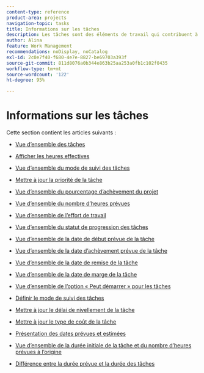 ```yaml
---
content-type: reference
product-area: projects
navigation-topic: tasks
title: Informations sur les tâches
description: Les tâches sont des éléments de travail qui contribuent à l’achèvement d’un projet dans Adobe Workfront. Pour en savoir plus sur les informations relatives aux tâches, consultez les articles suivants.
author: Alina
feature: Work Management
recommendations: noDisplay, noCatalog
exl-id: 2c0e7f40-f680-4e7e-8827-be69703a393f
source-git-commit: 811d8076a0b344e863b25aa253a0fb1c102f0435
workflow-type: tm+mt
source-wordcount: '122'
ht-degree: 95%

---
```


# Informations sur les tâches

Cette section contient les articles suivants :

* [Vue d’ensemble des tâches](../../../manage-work/tasks/task-information/tasks-overview.md)
* [Afficher les heures effectives](../../../manage-work/tasks/task-information/actual-hours.md)
* [Vue d’ensemble du mode de suivi des tâches](../../../manage-work/tasks/task-information/task-tracking-mode.md)
* [Mettre à jour la priorité de la tâche](../../../manage-work/tasks/task-information/task-priority.md)
* [Vue d’ensemble du pourcentage d’achèvement du projet](../../../manage-work/tasks/task-information/project-percent-complete.md)
* [Vue d’ensemble du nombre d’heures prévues](../../../manage-work/tasks/task-information/planned-hours.md)
* [Vue d’ensemble de l’effort de travail](../../../manage-work/tasks/task-information/work-effort.md)
* [Vue d’ensemble du statut de progression des tâches](../../../manage-work/tasks/task-information/task-progress-status.md)
* [Vue d’ensemble de la date de début prévue de la tâche](../../../manage-work/tasks/task-information/task-planned-start-date.md)
* [Vue d’ensemble de la date d’achèvement prévue de la tâche](../../../manage-work/tasks/task-information/task-planned-completion-date.md)
* [Vue d’ensemble de la date de remise de la tâche](../../../manage-work/tasks/task-information/handoff-task-date.md)
* [Vue d’ensemble de la date de marge de la tâche](../../../manage-work/tasks/task-information/task-slack-date.md)
* [Vue d’ensemble de l’option « Peut démarrer » pour les tâches](../../../manage-work/tasks/task-information/can-start-task-overview.md)
* [Définir le mode de suivi des tâches](../../../manage-work/tasks/task-information/set-tracking-mode-for-tasks.md)
* [Mettre à jour le délai de nivellement de la tâche](../../../manage-work/tasks/task-information/task-leveling-delay.md)
* [Mettre à jour le type de coût de la tâche](../../../manage-work/tasks/task-information/update-task-cost-type.md)
* [Présentation des dates prévues et estimées](../../../manage-work/tasks/task-information/differentiate-projected-estimated-dates.md)
* [Vue d’ensemble de la durée initiale de la tâche et du nombre d’heures prévues à l’origine](../../../manage-work/tasks/task-information/task-original-duration-and-original-planned-hours.md)
* [Différence entre la durée prévue et la durée des tâches](../../../manage-work/tasks/task-information/planned-duration-vs-duration-for-tasks.md)

  <!--
  <li><a href="../../../manage-work/tasks/task-information/project-task-issue-dates.md">Overview of project, task, and issue dates</a> </li>
  -->
